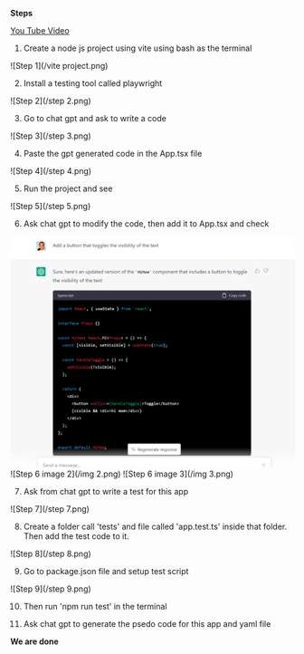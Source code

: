 **Steps**

[You Tube Video](https://www.youtube.com/watch?v=iO1mwxPNP5A)

1. Create a node js project using vite using bash as the terminal 

![Step 1](/vite project.png)

2. Install a testing tool called playwright

![Step 2](/step 2.png)

3. Go to chat gpt and ask to write a code 

![Step 3](/step 3.png)

4. Paste the gpt generated code in the App.tsx file 

![Step 4](/step 4.png)

5. Run the project and see

![Step 5](/step 5.png)

6. Ask chat gpt to modify the code, then add it to App.tsx and check

![Step 6 image 1](https://github.com/supuni9622/AI-driven-development/blob/main/img%201.png)
![Step 6 image 2](/img 2.png)
![Step 6 image 3](/img 3.png)

7. Ask from chat gpt to write a test for this app

![Step 7](/step 7.png)

8. Create a folder call 'tests' and file called 'app.test.ts' inside that folder. Then add the test code to it. 

![Step 8](/step 8.png)

9. Go to package.json file and setup test script 

![Step 9](/step 9.png)

10. Then run 'npm run test' in the terminal 

11. Ask chat gpt to generate the psedo code for this app and yaml file

**We are done**
